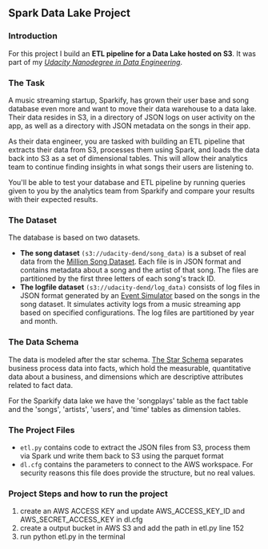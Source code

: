 ## Spark Data Lake Project

### Introduction
For this project I build an **ETL pipeline for a Data Lake hosted on S3**. It was part of my *[Udacity Nanodegree in Data Engineering](https://www.udacity.com/course/data-engineer-nanodegree--nd027)*.

### The Task
A music streaming startup, Sparkify, has grown their user base and song database even more and want to move their data warehouse to a data lake. Their data resides in S3, in a directory of JSON logs on user activity on the app, as well as a directory with JSON metadata on the songs in their app.

As their data engineer, you are tasked with building an ETL pipeline that extracts their data from S3, processes them using Spark, and loads the data back into S3 as a set of dimensional tables. This will allow their analytics team to continue finding insights in what songs their users are listening to.

You'll be able to test your database and ETL pipeline by running queries given to you by the analytics team from Sparkify and compare your results with their expected results.


### The Dataset
The database is based on two datasets. 
- **The song dataset** `(s3://udacity-dend/song_data)` is a subset of real data from the [Million Song Dataset](http://millionsongdataset.com/). Each file is in JSON format and contains metadata about a song and the artist of that song. The files are partitioned by the first three letters of each song's track ID. 
- **The logfile dataset** `(s3://udacity-dend/log_data)` consists of log files in JSON format generated by an [Event Simulator](https://github.com/Interana/eventsim) based on the songs in the song dataset. It simulates activity logs from a music streaming app based on specified configurations. The log files are partitioned by year and month.

### The Data Schema

The data is modeled after the star schema. [The Star Schema](https://en.wikipedia.org/wiki/Star_schema) separates business process data into facts, which hold the measurable, quantitative data about a business, and dimensions which are descriptive attributes related to fact data. 

For the Sparkify data lake we have the 'songplays' table as the fact table and the 'songs', 'artists', 'users', and 'time' tables as dimension tables.

### The Project Files

- `etl.py` contains code to extract the JSON files from S3, process them via Spark und write them back to S3 using the parquet format
- `dl.cfg` contains the parameters to connect to the AWS workspace. For security reasons this file does provide the structure, but no real values.

### Project Steps and how to run the project 

1. create an AWS ACCESS KEY and update AWS_ACCESS_KEY_ID and AWS_SECRET_ACCESS_KEY in dl.cfg
2. create a output bucket in AWS S3 and add the path in etl.py line 152
3. run python etl.py in the terminal
